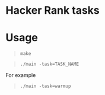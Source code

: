 # Hacker Rank tasks

# Usage

> `make`

> `./main -task=TASK_NAME`

For example

> `./main -task=warmup`